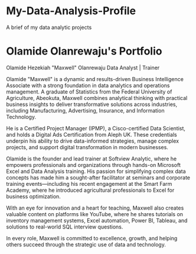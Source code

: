 # My-Data-Analysis-Profile
A brief of my data analytic projects

# Olamide Olanrewaju's Portfolio
Olamide Hezekiah "Maxwell" Olanrewaju
Data Analyst | Trainer

Olamide "Maxwell" is a dynamic and results-driven Business Intelligence Associate with a strong foundation in data analytics and operations management. A graduate of Statistics from the Federal University of Agriculture, Abeokuta, Maxwell combines analytical thinking with practical business insights to deliver transformative solutions across industries, including Manufacturing, Advertising, Insurance, and Information Technology.

He is a Certified Project Manager (IPMP), a Cisco-certified Data Scientist, and holds a Digital Ads Certification from Aleph UK. These credentials underpin his ability to drive data-informed strategies, manage complex projects, and support digital transformation in modern businesses.

Olamide is the founder and lead trainer at Softview Analytic, where he empowers professionals and organizations through hands-on Microsoft Excel and Data Analysis training. His passion for simplifying complex data concepts has made him a sought-after facilitator at seminars and corporate training events—including his recent engagement at the Smart Farm Academy, where he introduced agricultural professionals to Excel for business optimization.

With an eye for innovation and a heart for teaching, Maxwell also creates valuable content on platforms like YouTube, where he shares tutorials on inventory management systems, Excel automation, Power BI, Tableau, and solutions to real-world SQL interview questions.

In every role, Maxwell is committed to excellence, growth, and helping others succeed through the strategic use of data and technology.
